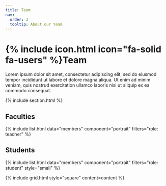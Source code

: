 ```yaml
---
title: Team
nav:
  order: 3
  tooltip: About our team
---
```


# {% include icon.html icon="fa-solid fa-users" %}Team

Lorem ipsum dolor sit amet, consectetur adipiscing elit, sed do eiusmod tempor
incididunt ut labore et dolore magna aliqua. Ut enim ad minim veniam, quis
nostrud exercitation ullamco laboris nisi ut aliquip ex ea commodo consequat.

{% include section.html %}

## Faculties
{% include list.html data="members" component="portrait" filters="role: teacher" %}


## Students
{% include list.html data="members" component="portrait" filters="role: student" style="small" %}


{% include grid.html style="square" content=content %}
